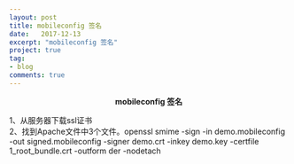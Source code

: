 ```yaml
---
layout: post
title: mobileconfig 签名
date:   2017-12-13
excerpt: "mobileconfig 签名"
project: true
tag:
- blog
comments: true
---
```

 
    
<center>
<b> mobileconfig 签名</b><br>

</center>
 
1、从服务器下载ssl证书<br>
2、找到Apache文件中3个文件。openssl smime -sign -in demo.mobileconfig -out signed.mobileconfig -signer demo.crt -inkey demo.key -certfile 1_root_bundle.crt -outform der -nodetach

 

 
 

 
 
 
